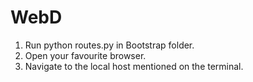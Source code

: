 # WebD
1. Run python routes.py in Bootstrap folder.
2. Open your favourite browser.
3. Navigate to the local host mentioned on the terminal.
